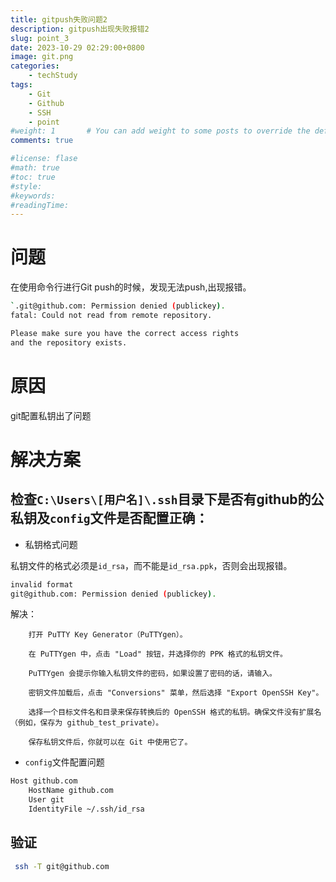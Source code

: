 ```yaml
---
title: gitpush失败问题2
description: gitpush出现失败报错2
slug: point_3
date: 2023-10-29 02:29:00+0800
image: git.png
categories:
    - techStudy
tags:
    - Git
    - Github
    - SSH
    - point
#weight: 1       # You can add weight to some posts to override the default sorting (date descending)
comments: true

#license: flase
#math: true
#toc: true
#style: 
#keywords:
#readingTime:
---
```


# 问题

在使用命令行进行Git push的时候，发现无法push,出现报错。

```bash
`.git@github.com: Permission denied (publickey).
fatal: Could not read from remote repository.

Please make sure you have the correct access rights
and the repository exists.
```

# 原因

git配置私钥出了问题

# 解决方案

## 检查`C:\Users\[用户名]\.ssh`目录下是否有github的公私钥及`config`文件是否配置正确：

- 私钥格式问题

私钥文件的格式必须是`id_rsa`，而不能是`id_rsa.ppk`，否则会出现报错。
```bash
invalid format
git@github.com: Permission denied (publickey).
```

解决：

```
    打开 PuTTY Key Generator（PuTTYgen）。

    在 PuTTYgen 中，点击 "Load" 按钮，并选择你的 PPK 格式的私钥文件。

    PuTTYgen 会提示你输入私钥文件的密码，如果设置了密码的话，请输入。

    密钥文件加载后，点击 "Conversions" 菜单，然后选择 "Export OpenSSH Key"。

    选择一个目标文件名和目录来保存转换后的 OpenSSH 格式的私钥。确保文件没有扩展名（例如，保存为 github_test_private）。

    保存私钥文件后，你就可以在 Git 中使用它了。
```

- `config`文件配置问题

```bash
Host github.com
    HostName github.com
    User git
    IdentityFile ~/.ssh/id_rsa
```

## 验证

```bash
 ssh -T git@github.com
```